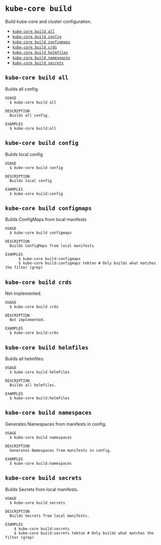 `kube-core build`
=================

Build kube-core and cluster configuration.

* [`kube-core build all`](#kube-core-build-all)
* [`kube-core build config`](#kube-core-build-config)
* [`kube-core build configmaps`](#kube-core-build-configmaps)
* [`kube-core build crds`](#kube-core-build-crds)
* [`kube-core build helmfiles`](#kube-core-build-helmfiles)
* [`kube-core build namespaces`](#kube-core-build-namespaces)
* [`kube-core build secrets`](#kube-core-build-secrets)

## `kube-core build all`

Builds all config.

```
USAGE
  $ kube-core build all

DESCRIPTION
  Builds all config.

EXAMPLES
  $ kube-core build:all
```

## `kube-core build config`

Builds local config

```
USAGE
  $ kube-core build config

DESCRIPTION
  Builds local config

EXAMPLES
  $ kube-core build:config
```

## `kube-core build configmaps`

Builds ConfigMaps from local manifests

```
USAGE
  $ kube-core build configmaps

DESCRIPTION
  Builds ConfigMaps from local manifests

EXAMPLES
      $ kube-core build:configmaps
      $ kube-core build:configmaps tekton # Only builds what matches the filter (grep)
```

## `kube-core build crds`

Not implemented.

```
USAGE
  $ kube-core build crds

DESCRIPTION
  Not implemented.

EXAMPLES
  $ kube-core build:crds
```

## `kube-core build helmfiles`

Builds all helmfiles.

```
USAGE
  $ kube-core build helmfiles

DESCRIPTION
  Builds all helmfiles.

EXAMPLES
  $ kube-core build:helmfiles
```

## `kube-core build namespaces`

Generates Namespaces from manifests in config.

```
USAGE
  $ kube-core build namespaces

DESCRIPTION
  Generates Namespaces from manifests in config.

EXAMPLES
  $ kube-core build:namespaces
```

## `kube-core build secrets`

Builds Secrets from local manifests.

```
USAGE
  $ kube-core build secrets

DESCRIPTION
  Builds Secrets from local manifests.

EXAMPLES
    $ kube-core build:secrets
    $ kube-core build:secrets tekton # Only builds what matches the filter (grep)
```
